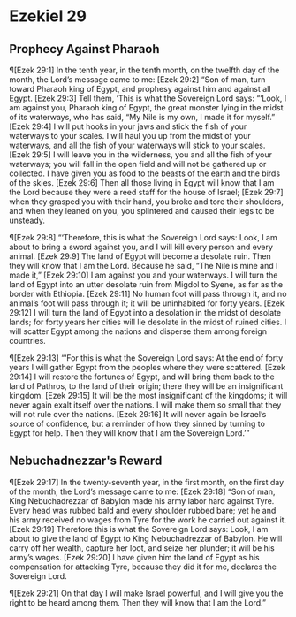 # Ezekiel 29

## Prophecy Against Pharaoh
¶[Ezek 29:1] In the tenth year, in the tenth month, on the twelfth day of the month, the Lord’s message came to me:
[Ezek 29:2] “Son of man, turn toward Pharaoh king of Egypt, and prophesy against him and against all Egypt.
[Ezek 29:3] Tell them, ‘This is what the Sovereign Lord says: “‘Look, I am against you, Pharaoh king of Egypt, the great monster lying in the midst of its waterways, who has said, “My Nile is my own, I made it for myself.”
[Ezek 29:4] I will put hooks in your jaws and stick the fish of your waterways to your scales. I will haul you up from the midst of your waterways, and all the fish of your waterways will stick to your scales.
[Ezek 29:5] I will leave you in the wilderness, you and all the fish of your waterways; you will fall in the open field and will not be gathered up or collected. I have given you as food to the beasts of the earth and the birds of the skies.
[Ezek 29:6] Then all those living in Egypt will know that I am the Lord because they were a reed staff for the house of Israel;
[Ezek 29:7] when they grasped you with their hand, you broke and tore their shoulders, and when they leaned on you, you splintered and caused their legs to be unsteady.

¶[Ezek 29:8] “‘Therefore, this is what the Sovereign Lord says: Look, I am about to bring a sword against you, and I will kill every person and every animal.
[Ezek 29:9] The land of Egypt will become a desolate ruin. Then they will know that I am the Lord. Because he said, “The Nile is mine and I made it,”
[Ezek 29:10] I am against you and your waterways. I will turn the land of Egypt into an utter desolate ruin from Migdol to Syene, as far as the border with Ethiopia.
[Ezek 29:11] No human foot will pass through it, and no animal’s foot will pass through it; it will be uninhabited for forty years.
[Ezek 29:12] I will turn the land of Egypt into a desolation in the midst of desolate lands; for forty years her cities will lie desolate in the midst of ruined cities. I will scatter Egypt among the nations and disperse them among foreign countries.

¶[Ezek 29:13] “‘For this is what the Sovereign Lord says: At the end of forty years I will gather Egypt from the peoples where they were scattered.
[Ezek 29:14] I will restore the fortunes of Egypt, and will bring them back to the land of Pathros, to the land of their origin; there they will be an insignificant kingdom.
[Ezek 29:15] It will be the most insignificant of the kingdoms; it will never again exalt itself over the nations. I will make them so small that they will not rule over the nations.
[Ezek 29:16] It will never again be Israel’s source of confidence, but a reminder of how they sinned by turning to Egypt for help. Then they will know that I am the Sovereign Lord.’”

## Nebuchadnezzar's Reward
¶[Ezek 29:17] In the twenty-seventh year, in the first month, on the first day of the month, the Lord’s message came to me:
[Ezek 29:18] “Son of man, King Nebuchadrezzar of Babylon made his army labor hard against Tyre. Every head was rubbed bald and every shoulder rubbed bare; yet he and his army received no wages from Tyre for the work he carried out against it.
[Ezek 29:19] Therefore this is what the Sovereign Lord says: Look, I am about to give the land of Egypt to King Nebuchadrezzar of Babylon. He will carry off her wealth, capture her loot, and seize her plunder; it will be his army’s wages.
[Ezek 29:20] I have given him the land of Egypt as his compensation for attacking Tyre, because they did it for me, declares the Sovereign Lord.

¶[Ezek 29:21] On that day I will make Israel powerful, and I will give you the right to be heard among them. Then they will know that I am the Lord.”
